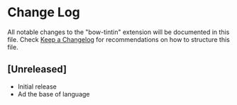 # Change Log

All notable changes to the "bow-tintin" extension will be documented in this file.
Check [Keep a Changelog](http://keepachangelog.com/) for recommendations on how to structure this file.

## [Unreleased]

- Initial release
- Ad the base of language
